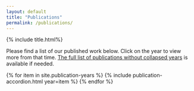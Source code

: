 ```yaml
---
layout: default
title: "Publications"
permalink: /publications/
---
```


{% include title.html%}

<p class= "sub-nav">Please find a list of our published work below. Click on the year to view more from that time. <a href="/publications-full">The full list of publications without collapsed years</a> is available if needed.</p>


<div id="accordion">

  {% for item in site.publication-years %}
    {% include publication-accordion.html year=item %}
  {% endfor %}
</div>

